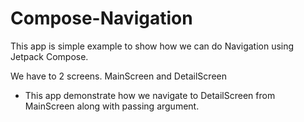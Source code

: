 # Compose-Navigation


This app is simple example to show how we can do Navigation using Jetpack Compose.

 We have to 2 screens.
 MainScreen and DetailScreen

- This app demonstrate how we navigate to DetailScreen from MainScreen along with passing argument.

